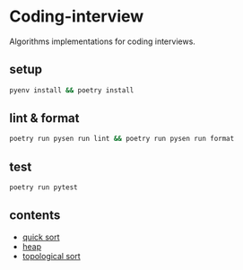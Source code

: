 # Coding-interview

Algorithms implementations for coding interviews.

## setup

```sh
pyenv install && poetry install
```

## lint & format

```sh
poetry run pysen run lint && poetry run pysen run format
```

## test

```sh
poetry run pytest
```

## contents

- [quick sort](./test_quicksort.py)
- [heap](./test_heap.py)
- [topological sort](./test_topological_sort.py)
